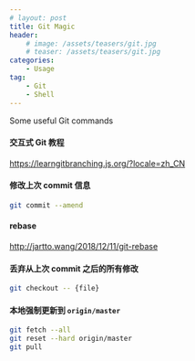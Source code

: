 ```yaml
---
# layout: post
title: Git Magic
header:
    # image: /assets/teasers/git.jpg
    # teaser: /assets/teasers/git.jpg
categories: 
    - Usage
tag:
    - Git
    - Shell
---
```


Some useful Git commands

#### 交互式 Git 教程

<https://learngitbranching.js.org/?locale=zh_CN>

#### 修改上次 commit 信息

```bash
git commit --amend
```

#### rebase

<http://jartto.wang/2018/12/11/git-rebase>

#### 丢弃从上次 commit 之后的所有修改

```bash
git checkout -- {file}
```

#### 本地强制更新到 `origin/master`

```bash
git fetch --all
git reset --hard origin/master
git pull    
```